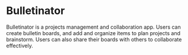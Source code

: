 # Bulletinator
Bulletinator is a projects management and collaboration app. Users can create bulletin boards, and add and organize items to plan projects and brainstorm. Users can also share their boards with others to collaborate effectively.
